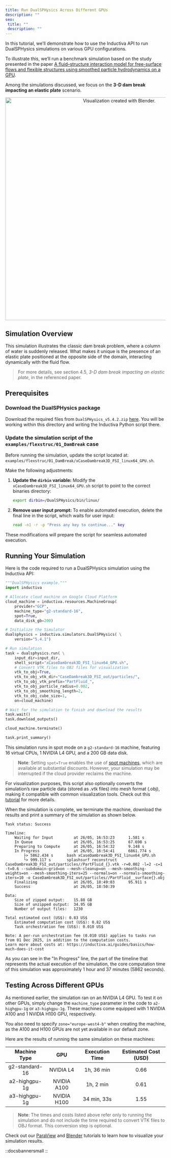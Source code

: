 ```yaml
---
title: Run DualSPHysics Across Different GPUs
description: ""
seo:
 title: ""
 description: ""
---
```


In this tutorial, we’ll demonstrate how to use the Inductiva API to run DualSPHysics simulations on various GPU configurations.

To illustrate this, we’ll run a benchmark simulation based on the study presented in the paper
[A fluid–structure interaction model for free-surface flows and flexible structures using smoothed particle hydrodynamics on a GPU](https://www.sciencedirect.com/science/article/pii/S0889974621000955?via%3Dihub).

Among the simulations discussed, we focus on the **3-D dam break impacting an elastic plate** scenario.

<p align="center"><img src="dualsphysics/dam_break_elastic.gif" alt="Visualization created with Blender." width="700"></p>

## Simulation Overview
This simulation illustrates the classic dam break problem, where a column of water is suddenly released. What makes it unique is the presence of an elastic plate positioned at the opposite side of the domain, interacting dynamically with the fluid flow.

> For more details, see section 4.5, *3-D dam break impacting an elastic plate*, in the referenced paper.

## Prerequisites

### Download the DualSPHysics package
Download the required files from `DualSPHysics_v5.4.2.zip` [here](https://dual.sphysics.org/downloads/).
You will be working within this directory and writing the Inductiva Python script there.

### Update the simulation script of the `examples/flexstruc/01_DamBreak` case
Before running the simulation, update the script located at: `examples/flexstruc/01_DamBreak/xCaseDambreak3D_FSI_linux64_GPU.sh`.

Make the following adjustments:
1. **Update the `dirbin` variable:**
   Modify the `xCaseDambreak3D_FSI_linux64_GPU.sh` script to point to the correct binaries directory:
   ```bash
   export dirbin=/DualSPHysics/bin/linux/
   ```
2. **Remove user input prompt:**
   To enable automated execution, delete the final line in the script, which waits for user input:
   ```bash
   read -n1 -r -p "Press any key to continue..." key
   ```

These modifications will prepare the script for seamless automated execution.

## Running Your Simulation
Here is the code required to run a DualSPHysics simulation using the Inductiva API:

```python
"""DualSPHysics example."""
import inductiva

# Allocate cloud machine on Google Cloud Platform
cloud_machine = inductiva.resources.MachineGroup(
    provider="GCP",
    machine_type="g2-standard-16",
    spot=True,
    data_disk_gb=200)

# Initialize the Simulator
dualsphysics = inductiva.simulators.DualSPHysics( \
    version="5.4.1")

# Run simulation
task = dualsphysics.run( \
    input_dir=input_dir,
    shell_script="xCaseDambreak3D_FSI_linux64_GPU.sh",
    # Convert VTK files to OBJ files for visualization
    vtk_to_obj=True,
    vtk_to_obj_vtk_dir="CaseDambreak3D_FSI_out/particles/",
    vtk_to_obj_vtk_prefix="PartFluid_",
    vtk_to_obj_particle_radius=0.002,
    vtk_to_obj_smoothing_length=2,
    vtk_to_obj_cube_size=1,
    on=cloud_machine)

# Wait for the simulation to finish and download the results
task.wait()
task.download_outputs()

cloud_machine.terminate()

task.print_summary()
```

This simulation runs in spot mode on a `g2-standard-16` machine, featuring 16 virtual CPUs, 1 NVIDIA L4 GPU,
and a 200 GB data disk.

> **Note**: Setting `spot=True` enables the use of [spot machines](..machines/spot-machines), which are available at substantial discounts.
> However, your simulation may be interrupted if the cloud provider reclaims the machine.

For visualization purposes, this script also optionally converts the simulation’s raw particle data
(stored as .vtk files) into mesh format (.obj), making it compatible with common visualization tools.
Check out this [tutorial](../2.visualization/1.blender-for-visualization/0.convert-to-obj) for more details.

When the simulation is complete, we terminate the machine, download the results and print a summary of the simulation as shown below.

```
Task status: Success

Timeline:
	Waiting for Input         at 26/05, 16:53:23      1.581 s
	In Queue                  at 26/05, 16:53:25      67.698 s
	Preparing to Compute      at 26/05, 16:54:32      9.148 s
	In Progress               at 26/05, 16:54:41      6861.774 s
		├> 5862.434 s      bash xCaseDambreak3D_FSI_linux64_GPU.sh
		└> 999.117 s       splashsurf reconstruct CaseDambreak3D_FSI_out/particles//PartFluid_{}.vtk -r=0.002 -l=2 -c=1 -t=0.6 --subdomain-grid=on --mesh-cleanup=on --mesh-smoothing-weights=on --mesh-smoothing-iters=25 --normals=on --normals-smoothing-iters=10 -o CaseDambreak3D_FSI_out/particles//PartFluid__surface{}.obj
	Finalizing                at 26/05, 18:49:03      95.911 s
	Success                   at 26/05, 18:50:39

Data:
	Size of zipped output:    15.88 GB
	Size of unzipped output:  34.95 GB
	Number of output files:   1230

Total estimated cost (US$): 0.83 US$
	Estimated computation cost (US$): 0.82 US$
	Task orchestration fee (US$): 0.010 US$

Note: A per-run orchestration fee (0.010 US$) applies to tasks run from 01 Dec 2025, in addition to the computation costs.
Learn more about costs at: https://inductiva.ai/guides/basics/how-much-does-it-cost
```

As you can see in the "In Progress" line, the part of the timeline that
represents the actual execution of the simulation, the core computation time
of this simulation was approximately 1 hour and 37 minutes (5862 seconds).

## Testing Across Different GPUs
As mentioned earlier, the simulation ran on an NVIDIA L4 GPU. To test it on other GPUs, simply change the `machine_type` parameter in the code to `a2-highgpu-1g` or `a3-highgpu-1g`. These machines come equipped with 1 NVIDIA A100 and 1 NVIDIA H100 GPU, respectively.

You also need to specify `zone="europe-west4-b"` when creating the machine, as the A100 and H100 GPUs are not yet available in our default zone.

Here are the results of running the same simulation on these machines:

|  Machine Type  | GPU         |Execution Time          | Estimated Cost (USD) |
|:--------------:|:-----------:|:----------------------:|:--------------:|
|  g2-standard-16| NVIDIA L4   | 1h, 36 min             | 0.66    |
|  a2-highgpu-1g | NVIDIA A100 | 1h, 2 min              | 0.61    |
|  a3-highgpu-1g | NVIDIA H100 | 34 min, 33s            | 1.55    |

> **Note**: The times and costs listed above refer only to running the simulation and do not include the time required to convert VTK files to OBJ format. This conversion step is optional.

Check out our [ParaView](../2.visualization/0.paraview-for-visualization) and [Blender](../2.visualization/1.blender-for-visualization/index) tutorials to learn how to visualize your simulation results.

::docsbannersmall
::

